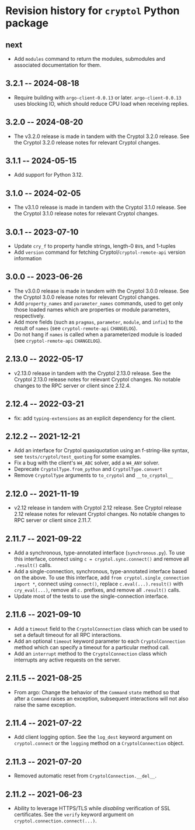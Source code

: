# Revision history for `cryptol` Python package

## next

* Add `modules` command to return the modules, submodules and associated
  documentation for them.

## 3.2.1 -- 2024-08-18

* Require building with `argo-client-0.0.13` or later. `argo-client-0.0.13` uses
  blocking IO, which should reduce CPU load when receiving replies.

## 3.2.0 -- 2024-08-20

* The v3.2.0 release is made in tandem with the Cryptol 3.2.0 release. See the
  Cryptol 3.2.0 release notes for relevant Cryptol changes.

## 3.1.1 -- 2024-05-15

* Add support for Python 3.12.

## 3.1.0 -- 2024-02-05

* The v3.1.0 release is made in tandem with the Cryptol 3.1.0 release. See the
  Cryptol 3.1.0 release notes for relevant Cryptol changes.

## 3.0.1 -- 2023-07-10

* Update `cry_f` to property handle strings, length-0 `BV`s, and 1-tuples
* Add `version` command for fetching Cryptol/`cryptol-remote-api` version
  information

## 3.0.0 -- 2023-06-26

* The v3.0.0 release is made in tandem with the Cryptol 3.0.0 release. See the
  Cryptol 3.0.0 release notes for relevant Cryptol changes.
* Add `property_names` and `parameter_names` commands, used to get only those
  loaded names which are properties or module parameters, respectively.
* Add more fields (such as `pragmas`, `parameter`, `module`, and `infix`) to
  the result of `names` (see `cryptol-remote-api` `CHANGELOG`).
* Do not hang if `names` is called when a parameterized module is loaded
  (see `cryptol-remote-api` `CHANGELOG`).

## 2.13.0 -- 2022-05-17

* v2.13.0 release in tandem with the Cryptol 2.13.0 release. See the Cryptol
  2.13.0 release notes for relevant Cryptol changes. No notable changes to the
  RPC server or client since 2.12.4.

## 2.12.4 -- 2022-03-21

* fix: add `typing-extensions` as an explicit dependency for the client.

## 2.12.2 -- 2021-12-21

* Add an interface for Cryptol quasiquotation using an f-string-like syntax,
  see `tests/cryptol/test_quoting` for some examples.
* Fix a bug with the client's `W4_ABC` solver, add a `W4_ANY` solver.
* Deprecate `CryptolType.from_python` and `CryptolType.convert`
* Remove `CryptolType` arguments to `to_cryptol` and `__to_cryptol__`

## 2.12.0 -- 2021-11-19

* v2.12 release in tandem with Cryptol 2.12 release. See Cryptol release 2.12
  release notes for relevant Cryptol changes. No notable changes to RPC server
  or client since 2.11.7.

## 2.11.7 -- 2021-09-22

* Add a synchronous, type-annotated interface (`synchronous.py`). To use this
  interface, connect using `c = cryptol.sync.connect()` and remove all
  `.result()` calls.
* Add a single-connection, synchronous, type-annotated interface based on the
  above. To use this interface, add `from cryptol.single_connection import *`,
  connect using `connect()`, replace `c.eval(...).result()` with
  `cry_eval(...)`, remove all `c.` prefixes, and remove all `.result()` calls.
* Update most of the tests to use the single-connection interface.

## 2.11.6 -- 2021-09-10

* Add a `timeout` field to the `CryptolConnection` class which can be used
  to set a default timeout for all RPC interactions.
* Add an optional `timeout` keyword parameter to each `CryptolConnection` method
  which can specify a timeout for a particular method call.
* Add an `interrupt` method to the `CryptolConnection` class which interrupts
  any active requests on the server.

## 2.11.5 -- 2021-08-25

* From argo: Change the behavior of the `Command` `state` method so that after
  a `Command` raises an exception, subsequent interactions will not also raise
  the same exception.

## 2.11.4 -- 2021-07-22

* Add client logging option. See the `log_dest` keyword argument on
  `cryptol.connect` or the `logging` method on a `CryptolConnection` object.

## 2.11.3 -- 2021-07-20

* Removed automatic reset from `CryptolConnection.__del__`.


## 2.11.2 -- 2021-06-23

* Ability to leverage HTTPS/TLS while _disabling_ verification of SSL certificates.
  See the `verify` keyword argument on `cryptol.connection.connect(...)`.
